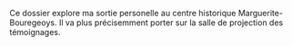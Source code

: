 
Ce dossier explore ma sortie personelle au centre historique Marguerite-Bouregeoys. Il va plus précisemment porter sur la salle de projection des témoignages.

